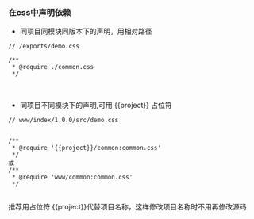 ### 在css中声明依赖
* 同项目同模块同版本下的声明，用相对路径

```
// /exports/demo.css

/**
 * @require ./common.css
 */
 ```
<br>

* 同项目不同模块下的声明,可用 {{project}} 占位符

```
// www/index/1.0.0/src/demo.css


/**
 * @require '{{project}}/common:common.css'
 */
或
/**
 * @require 'www/common:common.css'
 */
 
```

推荐用占位符 {{project}}代替项目名称，这样修改项目名称时不用再修改源码

